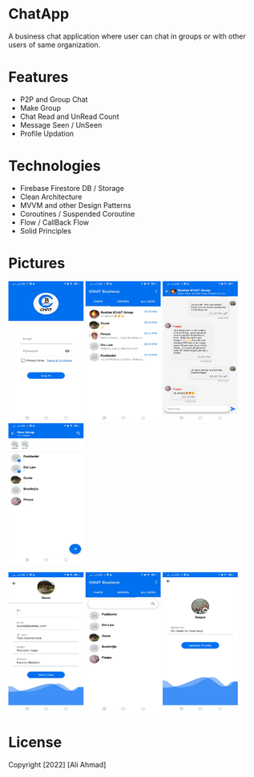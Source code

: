# ChatApp

A business chat application where user can chat  in groups or with other users of same organization. 


# Features
- P2P and Group Chat
- Make Group
- Chat Read and UnRead Count
- Message Seen / UnSeen 
- Profile Updation


# Technologies
- Firebase Firestore DB / Storage
- Clean Architecture
- MVVM and other Design Patterns
- Coroutines / Suspended Coroutine
- Flow / CallBack Flow
- Solid Principles


# Pictures
<p float="left">
<img src="https://github.com/aliahmad3937/ChatApp/blob/master/asset/login.jpeg" width="150" height="280">
<img src="https://github.com/aliahmad3937/ChatApp/blob/master/asset/homePage.jpeg" width="150" height="280">
<img src="https://github.com/aliahmad3937/ChatApp/blob/master/asset/chat.jpeg" width="150" height="280">
<img src="https://github.com/aliahmad3937/ChatApp/blob/master/asset/group.jpeg" width="150" height="280">

</p>

<p float="left">
<img src="https://github.com/aliahmad3937/ChatApp/blob/master/asset/organization.jpeg" width="150" height="280">
<img src="https://github.com/aliahmad3937/ChatApp/blob/master/asset/users.jpeg" width="150" height="280">
<img src="https://github.com/aliahmad3937/ChatApp/blob/master/asset/profile.jpeg" width="150" height="280">

</p>




# License
Copyright [2022] [Ali Ahmad]
